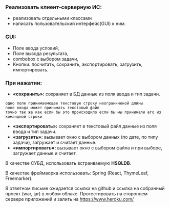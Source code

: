 ### Реализовать клиент-серверную ИС:

- реализовать отдельными классами
- написать пользовательский интерфейс(GUI) к ним.

### GUI:

- Поле ввода условий,
- Поле вывода результата,
- combobox с выбором задачи,
- Кнопки: посчитать, сохранить, экспортировать, загрузить, импортировать.

### При нажатии:

- <b>«сохранить»:</b>        сохраняет в БД данные из поля ввода и тип задачи.

````
одно поле принимаемющее текстовую строку неограниченой длины
поле ввода может принимать текстовый файл 
точно так же как если бы это происходило если бы мы принимали его из командной строки
````
- <b>«экспортировать»:</b>    сохраняет в текстовый файл данные из поля ввода и тип задачи.
- <b>«загрузить»:</b>        вызывает окно с выбором данных (по дате, по типу задачи), загружает и считает данные.
- <b>«импортировать»:</b>    вызывает окно с выбором файла и при выборе, загружает данные и считает.

В качестве СУБД, использовать встраиваемую <b>HSQLDB</b>.

В качестве фреймворка использовать: Spring (React, ThymeLeaf, Freemarker).

В ответном письме ожидается ссылка на github и ссылка на собранный проект (war, jar) в любом облаке.
Протестировать на стороннем сервере приложений и залить на https://www.heroku.com/